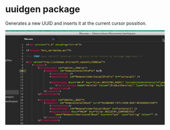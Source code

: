 # uuidgen package

Generates a new UUID and inserts it at the current cursor possition.

![uuidgen usage example](usage.gif)
